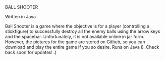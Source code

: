 BALL SHOOTER

Written in Java

Ball Shooter is a game where the objective is for a player (controlling a stickfigure)
to successfully destroy all the enemy balls using the arrow keys and the spacebar.
Unfortunately, it is not available online in jar form. However, the pictures for the game
are stored on Github, so you can download and play the entire game if you so desire.
Runs on Java 8. Check back soon for updates!
:)
